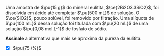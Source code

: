 Uma amostra de $\pu{15 g}$ do mineral eulitita, $\ce{2Bi2O3.3SiO2}$, foi dissolvida em ácido até completar $\pu{500 mL}$ de solução. O $\ce{SiO2}$, pouco solúvel, foi removido por filtração. Uma alíquota de $\pu{100 mL}$ dessa solução foi titulada com $\pu{20 mL}$ de uma solução $\pu{0,08 mol.L-1}$ de fosfato de sódio. 

**Assinale** a alternativa que mais se aproxima da pureza da eulitita.

- [x] $\pu{75 \%}$
